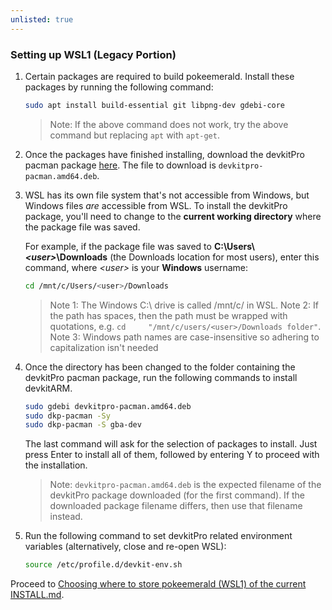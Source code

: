 ```yaml
---
unlisted: true
---
```

### Setting up WSL1 (Legacy Portion)

1. Certain packages are required to build pokeemerald. Install these packages by running the following command:

    ```bash
    sudo apt install build-essential git libpng-dev gdebi-core
    ```
    > Note: If the above command does not work, try the above command but replacing `apt` with `apt-get`.

2. Once the packages have finished installing, download the devkitPro pacman package [here](https://github.com/devkitPro/pacman/releases). The file to download is `devkitpro-pacman.amd64.deb`.

3. WSL has its own file system that's not accessible from Windows, but Windows files *are* accessible from WSL. To install the devkitPro package, you'll need to change to the **current working directory** where the package file was saved.

    For example, if the package file was saved to **C:\Users\\_\<user>_\Downloads** (the Downloads location for most users), enter this command, where *\<user>* is your **Windows** username:

    ```bash
    cd /mnt/c/Users/<user>/Downloads
    ```

    > Note 1: The Windows C:\ drive is called /mnt/c/ in WSL.
    > Note 2: If the path has spaces, then the path must be wrapped with quotations, e.g. `cd     "/mnt/c/users/<user>/Downloads folder"`.
    > Note 3: Windows path names are case-insensitive so adhering to capitalization isn't needed

4. Once the directory has been changed to the folder containing the devkitPro pacman package, run the following commands to install devkitARM.

    ```bash
    sudo gdebi devkitpro-pacman.amd64.deb
    sudo dkp-pacman -Sy
    sudo dkp-pacman -S gba-dev
    ```

    The last command will ask for the selection of packages to install. Just press Enter to install all of them, followed by entering Y to proceed with the installation.

    > Note: `devkitpro-pacman.amd64.deb` is the expected filename of the devkitPro package downloaded (for the first command). If the downloaded package filename differs, then use that filename instead.

5. Run the following command to set devkitPro related environment variables (alternatively, close and re-open WSL):
    ```bash
    source /etc/profile.d/devkit-env.sh
    ```

Proceed to [Choosing where to store pokeemerald (WSL1) of the current INSTALL.md](/INSTALL.md#choosing-where-to-store-pokeemerald-WSL1).
